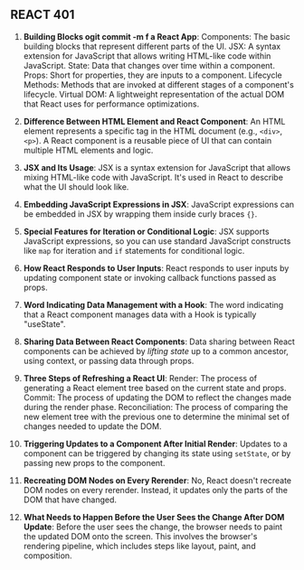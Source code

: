 ## REACT 401

1. **Building Blocks ogit commit -m f a React App**:
   Components: The basic building blocks that represent different parts of the UI.
   JSX: A syntax extension for JavaScript that allows writing HTML-like code within JavaScript.
   State: Data that changes over time within a component.
   Props: Short for properties, they are inputs to a component.
   Lifecycle Methods: Methods that are invoked at different stages of a component's lifecycle.
   Virtual DOM: A lightweight representation of the actual DOM that React uses for performance optimizations.

2. **Difference Between HTML Element and React Component**:
   An HTML element represents a specific tag in the HTML document (e.g., `<div>`, `<p>`).
   A React component is a reusable piece of UI that can contain multiple HTML elements and logic.

3. **JSX and Its Usage**:
   JSX is a syntax extension for JavaScript that allows mixing HTML-like code with JavaScript.
   It's used in React to describe what the UI should look like.

4. **Embedding JavaScript Expressions in JSX**:
   JavaScript expressions can be embedded in JSX by wrapping them inside curly braces `{}`.

5. **Special Features for Iteration or Conditional Logic**:
   JSX supports JavaScript expressions, so you can use standard JavaScript constructs like `map` for iteration and `if` statements for conditional logic.

6. **How React Responds to User Inputs**:
   React responds to user inputs by updating component state or invoking callback functions passed as props.

7. **Word Indicating Data Management with a Hook**:
   The word indicating that a React component manages data with a Hook is typically "useState".

8. **Sharing Data Between React Components**:
   Data sharing between React components can be achieved by _lifting state_ up to a common ancestor, using context, or passing data through props.

9. **Three Steps of Refreshing a React UI**:
   Render: The process of generating a React element tree based on the current state and props.
   Commit: The process of updating the DOM to reflect the changes made during the render phase.
   Reconciliation: The process of comparing the new element tree with the previous one to determine the minimal set of changes needed to update the DOM.

10. **Triggering Updates to a Component After Initial Render**:
Updates to a component can be triggered by changing its state using `setState`, or by passing new props to the component.

11. **Recreating DOM Nodes on Every Rerender**:
No, React doesn't recreate DOM nodes on every rerender. Instead, it updates only the parts of the DOM that have changed.

12. **What Needs to Happen Before the User Sees the Change After DOM Update**:
Before the user sees the change, the browser needs to paint the updated DOM onto the screen. This involves the browser's rendering pipeline, which includes steps like layout, paint, and composition.